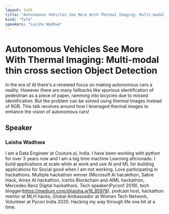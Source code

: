 ```yaml
---
layout: talk
title: "Autonomous Vehicles See More With Thermal Imaging: Multi-modal thin cross section Object Detection"
kind: "Talk"
speakers: "Laisha Wadhwa"
---
```


# Autonomous Vehicles See More With Thermal Imaging: Multi-modal thin cross section Object Detection

In the era of AI there's a renewed focus on making autonomous cars a reality. However there are many fallbacks like spurious identification of pedestrian as a piece of paper, ramming into bicycles due to missed identification. But the problem can be solved using thermal Images instead of RGB.  This talk revolves around how I leveraged thermal images to enhance the vision of autonomous cars!

## Speaker

### Laisha Wadhwa

I am a Data Engineer at Couture.ai, India. I have been working with python for over 3 years now and I am a big time machine Learning aficionado. 
I build applications at scale while at work and use AI and ML for building applications for Social good when I am not working. Love participating in hackathons. Multiple hackathon winner (Microsoft Ai hacakthon, Sabre Hack, Amex AI hackathon, Icertis Blockchain and AIML hackathon, Mercedes Benz Digital hackathon). Tech speaker(Pyconf 2019), tech blogger(https://medium.com/@laisha.w16_85978), podcast host, hackathon mentor at MLH hacks, Global Ambassador at Women Tech Network, Volunteer at Pycon India 2020.
Hacking my way through life one bit at a time.
